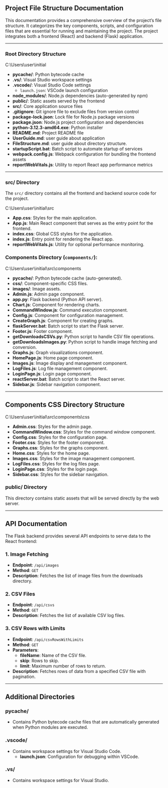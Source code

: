 ## **Project File Structure Documentation**

This documentation provides a comprehensive overview of the project’s file structure. It categorizes the key components, scripts, and configuration files that are essential for running and maintaining the project. The project integrates both a frontend (React) and backend (Flask) application.

---

### **Root Directory Structure**

C:\Users\user\initial

- **__pycache__/**: Python bytecode cache
- **.vs/**: Visual Studio workspace settings
- **.vscode/**: Visual Studio Code settings
    - `launch.json`: VSCode launch configuration
- **node_modules/**: Node.js dependencies (auto-generated by npm)
- **public/**: Static assets served by the frontend
- **src/**: Core application source files
- **.gitignore**: Git ignore file to exclude files from version control
- **package-lock.json**: Lock file for Node.js package versions
- **package.json**: Node.js project configuration and dependencies
- **python-3.12.3-amd64.exe**: Python installer
- **README.md**: Project README file
- **UserGuide.md**: user guide about application
- **FileStructure.md**: user guide about directory structure.
- **startupScript.bat**: Batch script to automate startup of services
- **webpack.config.js**: Webpack configuration for bundling the frontend assets
- **reportWebVitals.js**: Utility to report React app performance metrics

---

### **src/ Directory**

The `src/` directory contains all the frontend and backend source code for the project.

C:\Users\user\initial\src
- **App.css**: Styles for the main application.
- **App.js**: Main React component that serves as the entry point for the frontend.
- **index.css**: Global CSS styles for the application.
- **index.js**: Entry point for rendering the React app.
- **reportWebVitals.js**: Utility for optional performance monitoring.

### **Components Directory (`components/`):**

C:\Users\user\initial\src\components
- **__pycache__/**: Python bytecode cache (auto-generated).
- **css/**: Component-specific CSS files.
- **images/**: Image assets.
- **Admin.js**: Admin page component.
- **app.py**: Flask backend (Python API server).
- **Chart.js**: Component for rendering charts.
- **CommandWindow.js**: Command execution component.
- **Config.js**: Component for configuration management.
- **CreateGraph.js**: Component for creating graphs.
- **flaskServer.bat**: Batch script to start the Flask server.
- **Footer.js**: Footer component.
- **getDownloadsCSVs.py**: Python script to handle CSV file operations.
- **getDownloadsImages.py**: Python script to handle image fetching and conversion.
- **Graphs.js**: Graph visualizations component.
- **HomePage.js**: Home page component.
- **Images.js**: Image display and management component.
- **LogFiles.js**: Log file management component.
- **LoginPage.js**: Login page component.
- **reactServer.bat**: Batch script to start the React server.
- **Sidebar.js**: Sidebar navigation component.


---

## **Components CSS Directory Structure**
C:\Users\user\initial\src\components\css

- **Admin.css**: Styles for the admin page.
- **CommandWindow.css**: Styles for the command window component.
- **Config.css**: Styles for the configuration page.
- **Footer.css**: Styles for the footer component.
- **Graphs.css**: Styles for the graphs component.
- **Home.css**: Styles for the home page.
- **Images.css**: Styles for the image management component.
- **LogFiles.css**: Styles for the log files page.
- **LoginPage.css**: Styles for the login page.
- **Sidebar.css**: Styles for the sidebar navigation.

### **public/ Directory**

This directory contains static assets that will be served directly by the web server.

---

## **API Documentation**

The Flask backend provides several API endpoints to serve data to the React frontend:

### **1. Image Fetching**
- **Endpoint**: `/api/images`
- **Method**: `GET`
- **Description**: Fetches the list of image files from the downloads directory.

### **2. CSV Files**
- **Endpoint**: `/api/csvs`
- **Method**: `GET`
- **Description**: Fetches the list of available CSV log files.

### **3. CSV Rows with Limits**
- **Endpoint**: `/api/csvRowsWithLimits`
- **Method**: `GET`
- **Parameters**:
  - **fileName**: Name of the CSV file.
  - **skip**: Rows to skip.
  - **limit**: Maximum number of rows to return.
- **Description**: Fetches rows of data from a specified CSV file with pagination.

---

## **Additional Directories**

### **__pycache__/**
- Contains Python bytecode cache files that are automatically generated when Python modules are executed.

### **.vscode/**
- Contains workspace settings for Visual Studio Code.
  - **launch.json**: Configuration for debugging within VSCode.

### **.vs/**
- Contains workspace settings for Visual Studio.

